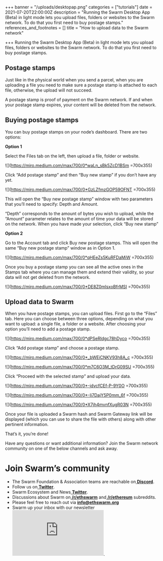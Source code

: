 +++
banner = "/uploads/desktopap.png"
categories = ["tutorials"]
date = 2021-07-20T22:00:00Z
description = "Running the Swarm Desktop App (Beta) in light mode lets you upload files, folders or websites to the Swarm network. To do that you first need to buy postage stamps."
references_and_footnotes = []
title = "How to upload data to the Swarm network"

+++
Running the Swarm Desktop App (Beta) in light mode lets you upload files, folders or websites to the Swarm network. To do that you first need to buy postage stamps.

## Postage stamps

Just like in the physical world when you send a parcel, when you are uploading a file you need to make sure a postage stamp is attached to each file, otherwise, the upload will not succeed.

A postage stamp is proof of payment on the Swarm network. If and when your postage stamp expires, your content will be deleted from the network.

## Buying postage stamps

You can buy postage stamps on your node’s dashboard. There are two options:

**Option 1**

Select the Files tab on the left, then upload a file, folder or website. 

![](https://miro.medium.com/max/700/0*waLn_sBk5ZcD1BSm =700x355)

Click “Add postage stamp” and then “Buy new stamp” if you don’t have any yet.

![](https://miro.medium.com/max/700/0*GzLZfmzGOP59OFNT =700x355)

This will open the “Buy new postage stamp” window with two parameters that you’ll need to specify: Depth and Amount.

“Depth” corresponds to the amount of bytes you wish to upload, while the “Amount” parameter relates to the amount of time your data will be stored on the network. When you have made your selection, click “Buy new stamp”

**Option 2**

Go to the Account tab and click Buy new postage stamps. This will open the same “Buy new postage stamp” window as in Option 1.

![](https://miro.medium.com/max/700/0*qHEeZs5KuRFDaMiW =700x355)

Once you buy a postage stamp you can see all the active ones in the Stamps tab where you can manage them and extend their validity, so your data will not get deleted from the network.

![](https://miro.medium.com/max/700/0*DE8Z0mlsxoBfrMSI =700x355)

## Upload data to Swarm

When you have postage stamps, you can upload files. First go to the “Files” tab. Here you can choose between three options, depending on what you want to upload: a single file, a folder or a website. After choosing your option you’ll need to add a postage stamp.

![](https://miro.medium.com/max/700/0*dPSeRldgc78hDyco =700x355)

Click “Add postage stamp” and choose a postage stamp.

![](https://miro.medium.com/max/700/0*_bWEiCNKV93h8A_c =700x355)

![](https://miro.medium.com/max/700/0*m7C6O3M_tDrG09SU =700x355)

Click “Proceed with the selected stamp” and upload your data.

![](https://miro.medium.com/max/700/0*-jdvcfCEf-P-9Y0O =700x355)

![](https://miro.medium.com/max/700/0*-Ii7DajY5P0mm_6f =700x355)

![](https://miro.medium.com/max/700/0*X7jh4mvnfXugR03N =700x355)

Once your file is uploaded a Swarm hash and Swarm Gateway link will be displayed (which you can use to share the file with others) along with other pertinent information.

That’s it, you’re done!

Have any questions or want additional information? Join the Swarm network community on one of the below channels and ask away.

# Join Swarm’s community

* The Swarm Foundation & Association teams are reachable on[ **Discord**](https://discord.gg/wdghaQsGq5).
* Follow us on[ **Twitter**](https://twitter.com/ethswarm).
* Swarm Ecosystem and News[ **Twitter**](https://twitter.com/ethswarmhive).
* Discussions about Swarm on[ **/r/ethswarm**](https://www.reddit.com/r/ethswarm) and[ **/r/ethereum**](https://www.reddit.com/r/ethereum) subreddits.
* Please feel free to reach out via **info@ethswarm.org**
* Swarm up your inbox with our newsletter![ ](https://www.ethswarm.org/newsletter.html).